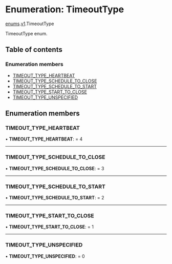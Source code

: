 # Enumeration: TimeoutType

[enums](../modules/proto.temporal.api.enums.md).[v1](../modules/proto.temporal.api.enums.v1.md).TimeoutType

TimeoutType enum.

## Table of contents

### Enumeration members

- [TIMEOUT\_TYPE\_HEARTBEAT](proto.temporal.api.enums.v1.timeouttype.md#timeout_type_heartbeat)
- [TIMEOUT\_TYPE\_SCHEDULE\_TO\_CLOSE](proto.temporal.api.enums.v1.timeouttype.md#timeout_type_schedule_to_close)
- [TIMEOUT\_TYPE\_SCHEDULE\_TO\_START](proto.temporal.api.enums.v1.timeouttype.md#timeout_type_schedule_to_start)
- [TIMEOUT\_TYPE\_START\_TO\_CLOSE](proto.temporal.api.enums.v1.timeouttype.md#timeout_type_start_to_close)
- [TIMEOUT\_TYPE\_UNSPECIFIED](proto.temporal.api.enums.v1.timeouttype.md#timeout_type_unspecified)

## Enumeration members

### TIMEOUT\_TYPE\_HEARTBEAT

• **TIMEOUT\_TYPE\_HEARTBEAT**: = 4

___

### TIMEOUT\_TYPE\_SCHEDULE\_TO\_CLOSE

• **TIMEOUT\_TYPE\_SCHEDULE\_TO\_CLOSE**: = 3

___

### TIMEOUT\_TYPE\_SCHEDULE\_TO\_START

• **TIMEOUT\_TYPE\_SCHEDULE\_TO\_START**: = 2

___

### TIMEOUT\_TYPE\_START\_TO\_CLOSE

• **TIMEOUT\_TYPE\_START\_TO\_CLOSE**: = 1

___

### TIMEOUT\_TYPE\_UNSPECIFIED

• **TIMEOUT\_TYPE\_UNSPECIFIED**: = 0
